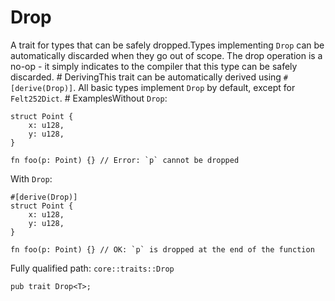 # Drop

A trait for types that can be safely dropped.Types implementing `Drop` can be automatically discarded when they go out of scope. The drop operation is a no-op - it simply indicates to the compiler that this type can be safely discarded.  # DerivingThis trait can be automatically derived using `#[derive(Drop)]`. All basic types implement `Drop` by default, except for `Felt252Dict`.  # ExamplesWithout `Drop`:
```cairo
struct Point {
    x: u128,
    y: u128,
}

fn foo(p: Point) {} // Error: `p` cannot be dropped
```
With `Drop`:
```cairo
#[derive(Drop)]
struct Point {
    x: u128,
    y: u128,
}

fn foo(p: Point) {} // OK: `p` is dropped at the end of the function
```

Fully qualified path: `core::traits::Drop`

<pre><code class="language-rust">pub trait Drop&lt;T&gt;;</code></pre>

